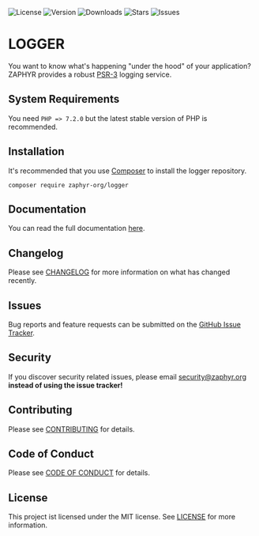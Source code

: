 ![License](https://img.shields.io/github/license/zaphyr-org/logger?style=for-the-badge)
![Version](https://img.shields.io/packagist/v/zaphyr-org/logger?style=for-the-badge)
![Downloads](https://img.shields.io/packagist/dt/zaphyr-org/logger?style=for-the-badge)
![Stars](https://img.shields.io/github/stars/zaphyr-org/logger?style=for-the-badge)
![Issues](https://img.shields.io/github/issues/zaphyr-org/logger?style=for-the-badge)

# LOGGER

You want to know what's happening "under the hood" of your application? ZAPHYR provides a robust
[PSR-3](https://www.php-fig.org/psr/psr-3/) logging service.

## System Requirements

You need `PHP => 7.2.0` but the latest stable version of PHP is recommended.

## Installation

It's recommended that you use [Composer](https://getcomposer.org/) to install the logger repository.

```console
composer require zaphyr-org/logger
```

## Documentation

You can read the full documentation [here](https://zaphyr.org/docs/1.x/repositories/logger).

## Changelog

Please see [CHANGELOG](CHANGELOG.md) for more information on what has changed recently.

## Issues

Bug reports and feature requests can be submitted on the [GitHub Issue Tracker](https://github.com/zaphyr-org/logger/issues).

## Security

If you discover security related issues, please email security@zaphyr.org **instead of using the issue tracker!**

## Contributing

Please see [CONTRIBUTING](https://zaphyr.org/docs/1.x/repositories/contributions) for details.

## Code of Conduct

Please see [CODE OF CONDUCT](https://zaphyr.org/docs/1.x/repositories/contributions#content-code-of-conduct) for details.

## License

This project ist licensed under the MIT license. See [LICENSE](LICENSE.md) for more information.
